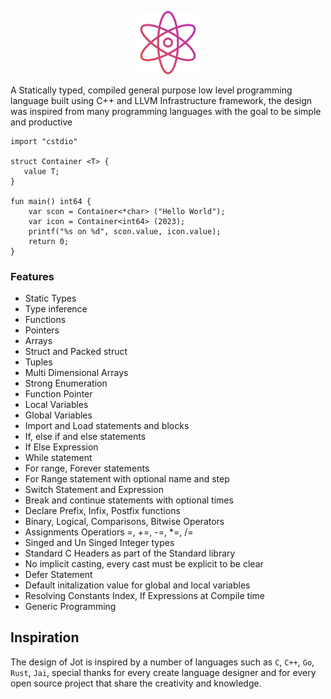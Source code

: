 <p align="center">
<img src="assets/logo.svg" width="20%" height="20%"/>
</p>

A Statically typed, compiled general purpose low level programming language built using C++ and LLVM Infrastructure framework, the design was inspired from many programming languages with the goal to be simple and productive

```
import "cstdio"

struct Container <T> {
   value T;
}

fun main() int64 {
    var scon = Container<*char> ("Hello World");
    var icon = Container<int64> (2023);
    printf("%s on %d", scon.value, icon.value);
    return 0;
}
```

### Features
- Static Types
- Type inference
- Functions
- Pointers
- Arrays
- Struct and Packed struct
- Tuples
- Multi Dimensional Arrays
- Strong Enumeration
- Function Pointer
- Local Variables
- Global Variables
- Import and Load statements and blocks
- If, else if and else statements
- If Else Expression
- While statement
- For range, Forever statements
- For Range statement with optional name and step
- Switch Statement and Expression
- Break and continue statements with optional times
- Declare Prefix, Infix, Postfix functions
- Binary, Logical, Comparisons, Bitwise Operators
- Assignments Operatiors =, +=, -=, *=, /=
- Singed and Un Singed Integer types
- Standard C Headers as part of the Standard library
- No implicit casting, every cast must be explicit to be clear
- Defer Statement
- Default initalization value for global and local variables
- Resolving Constants Index, If Expressions at Compile time
- Generic Programming

## Inspiration
The design of Jot is inspired by a number of languages such as `C`, `C++`, `Go`, `Rust`, `Jai`,
special thanks for every create language designer and for every open source project that share
the creativity and knowledge.
